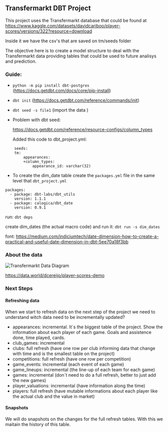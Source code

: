 ## Transfermarkt DBT Project

This project uses the Transfermarkt database that could be found at https://www.kaggle.com/datasets/davidcariboo/player-scores/versions/322?resource=download

Inside it we have the csv's that are saved on tm/seeds folder

The objective here is to create a model structure to deal with the Transfermarkt data providing tables that could be used to future analisys and prediction. 

### Guide:

- ```python -m pip install dbt-postgres``` (https://docs.getdbt.com/docs/core/pip-install)

- ```dbt init``` (https://docs.getdbt.com/reference/commands/init)

- ```dbt seed -s file1``` (import the data )

- Problem with dbt seed: 

    https://docs.getdbt.com/reference/resource-configs/column_types

    Added this code to dbt_project.yml:
```
    seeds:
    tm: 
        appearances:
        +column_types:
            appearance_id: varchar(32)
```
- To create the dim_date table
create the ```packages.yml``` file in the same level that ```dbt_project.yml```
```
packages:
  - package: dbt-labs/dbt_utils
    version: 1.1.1
  - package: calogica/dbt_date
    version: 0.9.1
```

run:
```dbt deps```

create dim_dates (the actual macro code) and run it: ```dbt run -s dim_dates ```

font: https://medium.com/indiciumtech/date-dimension-how-to-create-a-practical-and-useful-date-dimension-in-dbt-5ee70a18f3bb

### About the data
![Transfermarkt Data Diagram](https://github.com/dcaribou/transfermarkt-datasets/blob/master/resources/diagram.svg?raw=true)


https://data.world/dcereijo/player-scores-demo

### Next Steps

#### Refreshing data
When we start to refresh data on the next step of the project we need to understand witch data need to be incrementally updated?

- appearances: incremental. It´s the biggest table of the project. Show the information about each player of each game. Goals and assistence done, time played, cards. 
- club_games: incremental
- clubs: full refresh (have one row per club informing data that change with time and is the smallest table on the project)
- competitions: full refresh (have one row per competition)
- game_events: incremental (each event of each game)
- game_lineups: incremental (the line-up of each team for each game)
- games: incremental (don´t need to do a full refresh, better to just add the new games)
- player_valuations: incremental (have information along the time)
- players: full refresh (have mutable informations about each player like the actual club and the value in market)


#### Snapshots
We will do snapshots on the changes for the full refresh tables. With this we maitain the history of this table.